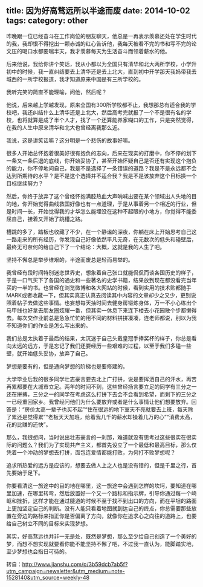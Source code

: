 title: 因为好高骛远所以半途而废
date: 2014-10-02
tags:
category: other
---

昨晚跟一位已经奋斗在工作岗位的朋友聊天，他总是一再表示羡慕还处在学生时代的我，我却恨不得挖出一颗赤诚的红心告诉他，我每天被看不完的书和写不完的论文压的喝口水都要喘半天，我才羡慕每天为生活奋斗而领着薪水的他。

后来他说，我给你讲个笑话，我从小都以为全国只有清华和北大两所学校，小学升初中的时候，我一直纠结要去上清华还是去上北大，直到初中开学那天我妈带我去城西的一所学校报道，我才知道原来中国是有三所学校的。

我听完笑的简直不能理喻，问他，然后呢？

他说，后来越上学越发现，原来全国有300所学校都不止，我想那总有适合我的学校吧，我还纠结什么上清华还是上北大，然后高考完就报了一个不是很有名的学校，也将就算是成了半个人才，找了一个还算能养家糊口的工作，只是突然觉得，在我的人生中原来清华和北大也曾经离我那么近。

我说，这是讲笑话嘛？这分明是一个悲伤的故事好嘛。

很多人开始总怀抱着很美好很有抱负的志向，后来在现实的打磨中，你不停的划下一条又一条后退的底线，你开始妥协了，甚至开始怀疑自己是否还有实现这个抱负的能力，你不停地问自己，我是不是选择了一条错误的道路？我是不是永远都不会达到所期待的水平？是不是这个选择并不适合我？我是不是该放弃这个目标换一个目标继续努力？

然后，你终于放弃了这个曾经怀抱满腔热血大声呐喊出要在某个领域出人头地的目的地，你开始觉得曲线救国好像也有一点道理，于是从事着另一个相近的行业，但是时间一长，开始觉得我的才华怎么能埋没在这种不起眼的小地方，你觉得不能委屈自己，接着又开始了跳槽之路。

槽跳的多了，踏板也收藏了不少，在一个静谧的深夜，你躺在床上开始思考自己这一路走来的所有经历，你发现自己好像依然平凡无奇，在无数次的低头和碰壁后，最终无可奈何的给自己下了一个结论：大概，这就是我的人生了吧。

坚持不懈总是举步维艰的，半途而废总是轻而易举的。

我曾经有段时间特别迷恋世界史，想象着自己张口就能侃侃而谈各国历史的样子，于是一口气买下了各国的通史和一些著名的史学书籍，结果放到现在都没看完当年买的一半的书。也曾经在浏览微博和各大网站的时候，看到实用的技术贴都随手MARK或者收藏一下，但其实真正认真去阅读其中内容的文章却少之又少，更别说照着帖子去做这些事情。也妄想每天抽时间去健身房锻炼身体，万一不小心练出个马甲线也好拿去朋友圈炫耀一番，但其实一休息下来连下楼去小花园散个步都懒得去。每次交作业前总是急急忙忙的用不同的材料拼拼凑凑，连老师都说，别以为我不知道你们的作业是怎么写出来的。

我们总是太执着于最后的结果，太沉迷于自己头戴皇冠手捧奖杯的样子，你总是看向太远的远方，于是忘记了我们还要经历一些艰难的过程，以至于我们多碰一些壁，就开始低头妥协，放弃了自己。

梦想是要有的，但是通向梦想的阶梯也是要修建的。

大学毕业后我的很多同学壮志豪言要去北上广打拼，说是要挥洒自己的汗水，再苦再累都要在大城市立足。两年的时间不到，这些曾经扬言要立足的同学有三分之一还在拼搏，三分之一的同学在考虑这么打拼下去会不会看到希望，而剩下的三分之一已经重回家乡。我曾经问他们为什么要放弃或者是什么事情让他们想要放弃。回答是：“房价太高一辈子也买不起”“住在很远的地下室天不亮就要去上班，每天除了累还是觉得累”“老板天天加班，给着我几千的薪水却操着几万的心”“消费太高，花的比赚的还快”。

那么，我很想问，当时说出壮志豪言的一刹那，难道就没有思考过这些很实在很实际的问题么？我们为了实现共产主义，都首先设立了一个最低和最高目标，那么仅凭着一个冲动的梦想去打拼，面包连爱情都能打败，为何打不败梦想呢？

追求所热爱的远方是应该的，想要去做人上之人也是没有错的，但是千里之行，首先要始于足下。

你要看清这一旅途中的目的地在哪里，这一旅途中会遇到怎样的坎坷，要知道在哪里加速，在哪里转弯，然后放置好一个又一个路标和指示牌，引导你通过每一个崎岖和挫折，这样才能在通过隧道的时候不至于找不到出口的方向，而在平坦的路面上更加坚定自己的判断。没有人能只看着地图就到达自己的终点，你总需要那些放置在旁边的路标来指正你是否偏离了方向，就像你在追求心之向往的道路上，也要给自己树立不同的目标来实现梦想。

其实，好高骛远也并非一无是处，既然是梦想，那么至少给自己创造了一个美好的梦，而想不想实现就要看你能不能坚持不懈了吧，不过我一直认为，能脚踏实地，至少梦想也会指日可待的。


转自：http://www.jianshu.com/p/3b59dcb7ab5f?utm_campaign=newsletter&utm_medium=note-1528140&utm_source=weekly-48